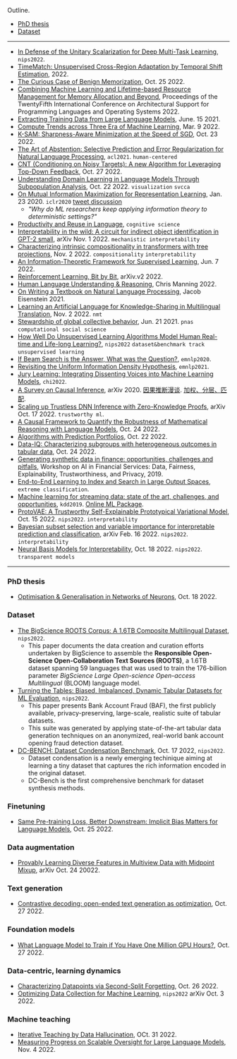 Outline.
- [PhD thesis](#phd-thesis)
- [Dataset](#dataset)

---

- [In Defense of the Unitary Scalarization for Deep Multi-Task Learning](https://arxiv.org/abs/2201.04122), `nips2022`.
- [TimeMatch: Unsupervised Cross-Region Adaptation by Temporal Shift Estimation](https://hal.archives-ouvertes.fr/hal-03515501/document), 2022.
- [The Curious Case of Benign Memorization](https://arxiv.org/pdf/2210.14019.pdf), Oct. 25 2022.
- [Combining Machine Learning and Lifetime-based Resource Management for Memory Allocation and Beyond](https://colinraffel.com/publications/cacm2022combining.pdf),  Proceedings of the TwentyFifth International Conference on Architectural Support for Programming Languages and Operating Systems 2022.
- [Extracting Training Data from Large Language Models](https://arxiv.org/abs/2012.07805#), June. 15 2021.
- [Compute Trends across Three Era of Machine Learning](https://arxiv.org/pdf/2202.05924.pdf), Mar. 9 2022.
- [K-SAM: Sharpness-Aware Minimization at the Speed of SGD](https://arxiv.org/pdf/2210.12864.pdf), Oct. 23 2022.
- [The Art of Abstention: Selective Prediction and Error Regularization for Natural Language Processing](https://aclanthology.org/2021.acl-long.84.pdf), `acl2021`. `human-centered`
- [CNT (Conditioning on Noisy Targets): A new Algorithm for Leveraging Top-Down Feedback](https://arxiv.org/pdf/2210.09505.pdf), Oct. 27 2022.
- [Understanding Domain Learning in Language Models Through Subpopulation Analysis](https://arxiv.org/pdf/2210.12553.pdf), Oct. 22 2022. `visualization` `svcca`
- [On Mutual Information Maximization for Representation Learning](https://arxiv.org/abs/1907.13625), Jan. 23 2020. `iclr2020` [tweet discussion](https://twitter.com/skornblith/status/1156928383013576705)
  - _"Why do ML researchers keep applying information theory to deterministic settings?"_
- [Productivity and Reuse in Language](https://web.stanford.edu/~ngoodman/papers/odonnell-cogsci11.pdf), `cognitive science`
- [Interpretability in the wild: A circuit for indirect object identification in GPT-2 small](https://arxiv.org/pdf/2211.00593.pdf), arXiv  Nov. 1 2022. `mechanistic interpretability`
- [Characterizing intrinsic compositionality in transformers with tree projections](https://arxiv.org/pdf/2211.01288.pdf), Nov. 2 2022. `compositionality` `interpretability`
- [An Information-Theoretic Framework for Supervised Learning](https://arxiv.org/pdf/2203.00246.pdf), Jun. 7 2022.
- [Reinforcement Learning, Bit by Bit](https://arxiv.org/abs/2103.04047), arXiv.v2 2022.
- [Human Language Understanding & Reasoning](https://www.amacad.org/sites/default/files/publication/downloads/Daedalus_Sp22_09_Manning.pdf), Chris Manning 2022.
- [On Writing a Textbook on Natural Language Processing](https://aclanthology.org/2021.teachingnlp-1.22.pdf), Jacob Eisenstein 2021.
- [Learning an Artificial Language for Knowledge-Sharing in Multilingual Translation](https://arxiv.org/pdf/2211.01292.pdf), Nov. 2 2022. `nmt`
- [Stewardship of global collective behavior](https://www.pnas.org/doi/10.1073/pnas.2025764118), Jun. 21 2021. `pnas` `computational social science`
- [How Well Do Unsupervised Learning Algorithms Model Human Real-time and Life-long Learning?](https://openreview.net/forum?id=c0l2YolqD2T), `nips2022` `dataset&benchmark track` `unsupervised learning`
- [If Beam Search is the Answer, What was the Question?](https://aclanthology.org/2020.emnlp-main.170.pdf), `emnlp2020`.
- [Revisiting the Uniform Information Density Hypothesis](https://arxiv.org/pdf/2109.11635.pdf), `emnlp2021`.
- [Jury Learning: Integrating Dissenting Voices into Machine Learning Models](https://dl.acm.org/doi/pdf/10.1145/3491102.3502004), `chi2022`.
- [A Survey on Causal Inference](https://arxiv.org/pdf/2002.02770.pdf), arXiv 2020. [因果推断漫谈](https://dango.rocks/blog/2019/01/08/Causal-Inference-Introduction1/). [加权、分层、匹配](https://joyspace.jd.com/pages/xUPr4RMV5jlTiEnaviSs).
- [Scaling up Trustless DNN Inference with Zero-Knowledge Proofs](https://arxiv.org/pdf/2210.08674.pdf), arXiv Oct. 17 2022. `trustworthy ml`.
- [A Causal Framework to Quantify the Robustness of Mathematical Reasoning with Language Models](https://arxiv.org/pdf/2210.12023.pdf), Oct. 24 2022.
- [Algorithms with Prediction Portfolios](https://arxiv.org/pdf/2210.12438.pdf), Oct. 22 2022.
- [Data-IQ: Characterizing subgroups with heterogeneous outcomes in tabular data](https://arxiv.org/pdf/2210.13043.pdf), Oct. 24 2022.
- [Generating synthetic data in finance: opportunities, challenges and pitfalls](https://www.jpmorgan.com/content/dam/jpm/cib/complex/content/technology/ai-research-publications/pdf-8.pdf),  Workshop on AI in Financial Services: Data, Fairness, Explainability, Trustworthiness, and Privacy, 2019.
- [End-to-End Learning to Index and Search in Large Output Spaces](https://arxiv.org/abs/2210.08410), `extreme classification`.
- [Machine learning for streaming data: state of the art, challenges, and opportunities](https://www.kdd.org/exploration_files/3._CR_7._Machine_learning_for_streaming_data_state_of_the_art-Final.pdf), `kdd2019`. [Online ML Package](https://github.com/online-ml/river).
- [ProtoVAE: A Trustworthy Self-Explainable Prototypical Variational Model](https://arxiv.org/pdf/2210.08151.pdf), Oct. 15 2022. `nips2022`. `interpretability`
- [Bayesian subset selection and variable importance for interpretable prediction and classification](https://arxiv.org/pdf/2104.10150.pdf), arXiv Feb. 16 2022. `nips2022`. `interpretability`
- [Neural Basis Models for Interpretability](https://arxiv.org/pdf/2205.14120.pdf), Oct. 18 2022. `nips2022`. `transparent models`

---

### PhD thesis

- [Optimisation & Generalisation in Networks of Neurons](https://arxiv.org/pdf/2210.10101.pdf), Oct. 18 2022.

### Dataset

- [The BigScience ROOTS Corpus: A 1.6TB Composite Multilingual Dataset](https://openreview.net/forum?id=UoEw6KigkUn), `nips2022`.
  - This paper documents the data creation and curation efforts undertaken by BigScience to assemble the **Responsible Open-Science Open-Collaboration Text Sources (ROOTS)**, a 1.6TB dataset spanning 59 languages that was used to train the 176-billion parameter _BigScience Large Open-science Open-access Multilingual_ (BLOOM) language model.
- [Turning the Tables: Biased, Imbalanced, Dynamic Tabular Datasets for ML Evaluation](https://openreview.net/forum?id=UrAYT2QwOX8&noteId=7OMGhdDG25), `nips2022`.
  - This paper presents Bank Account Fraud (BAF), the first publicly available, privacy-preserving, large-scale, realistic suite of tabular datasets.
  - This suite was generated by applying state-of-the-art tabular data generation techniques on an anonymized, real-world bank account opening fraud detection dataset.
- [DC-BENCH: Dataset Condensation Benchmark](https://arxiv.org/pdf/2207.09639.pdf), Oct. 17 2022, `nips2022`.
  - Dataset condensation is a newly emerging techinique aiming at learning a tiny dataset that captures the rich information encoded in the original dataset.
  - DC-Bench is the first comprehensive benchmark for dataset synthesis methods.

### Finetuning

- [Same Pre-training Loss, Better Downstream: Implicit Bias Matters for Language Models](https://arxiv.org/pdf/2210.14199.pdf), Oct. 25 2022.

### Data augmentation

- [Provably Learning Diverse Features in Multiview Data with Midpoint Mixup](https://arxiv.org/pdf/2210.13512.pdf), arXiv Oct. 24 20022.

### Text generation

- [Contrastive decoding: open-ended text generation as optimization](https://arxiv.org/abs/2210.15097), Oct. 27 2022.

### Foundation models

- [What Language Model to Train if You Have One Million GPU Hours?](https://arxiv.org/pdf/2210.15424.pdf), Oct. 27 2022.

### Data-centric, learning dynamics

- [Characterizing Datapoints via Second-Split Forgetting](https://arxiv.org/pdf/2210.15424.pdf), Oct. 26 2022.
- [Optimizing Data Collection for Machine Learning](https://arxiv.org/pdf/2210.01234.pdf), `nips2022` arXiv Oct. 3 2022.

### Machine teaching

- [Iterative Teaching by Data Hallucination](https://arxiv.org/pdf/2210.17467.pdf), OCt. 31 2022.
- [Measuring Progress on Scalable Oversight for Large Language Models](https://arxiv.org/abs/2211.03540), Nov. 4 2022.
